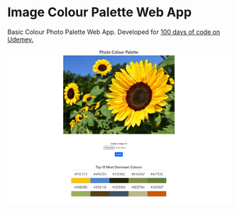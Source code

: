 # Image Colour Palette Web App

Basic Colour Photo Palette Web App. Developed for  <A href="https://www.udemy.com/course/100-days-of-code/">100 days of code on Udemey.</A>

</img>
<img src = "docs/demo.png", alt = "demo gif", height = "350">